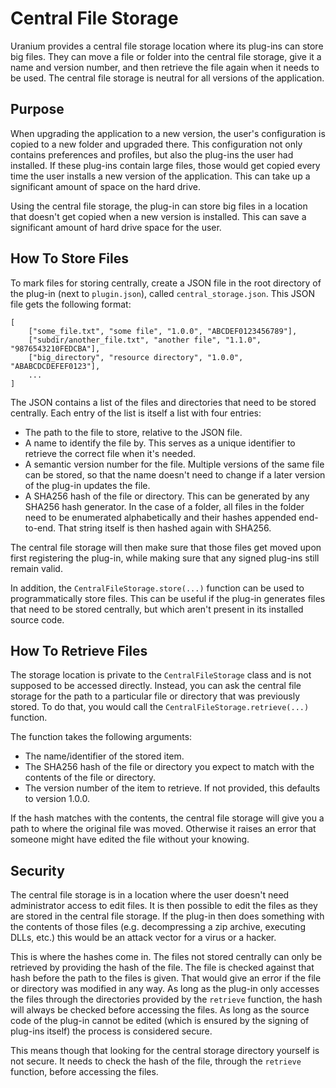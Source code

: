 Central File Storage
====================
Uranium provides a central file storage location where its plug-ins can store big files. They can move a file or folder into the central file storage, give it a name and version number, and then retrieve the file again when it needs to be used. The central file storage is neutral for all versions of the application.

Purpose
-------
When upgrading the application to a new version, the user's configuration is copied to a new folder and upgraded there. This configuration not only contains preferences and profiles, but also the plug-ins the user had installed. If these plug-ins contain large files, those would get copied every time the user installs a new version of the application. This can take up a significant amount of space on the hard drive.

Using the central file storage, the plug-in can store big files in a location that doesn't get copied when a new version is installed. This can save a significant amount of hard drive space for the user.

How To Store Files
------------------
To mark files for storing centrally, create a JSON file in the root directory of the plug-in (next to `plugin.json`), called `central_storage.json`. This JSON file gets the following format:

```
[
    ["some_file.txt", "some file", "1.0.0", "ABCDEF0123456789"],
    ["subdir/another_file.txt", "another file", "1.1.0", "9876543210FEDCBA"],
    ["big_directory", "resource directory", "1.0.0", "ABABCDCDEFEF0123"],
    ...
]
```

The JSON contains a list of the files and directories that need to be stored centrally. Each entry of the list is itself a list with four entries:
* The path to the file to store, relative to the JSON file.
* A name to identify the file by. This serves as a unique identifier to retrieve the correct file when it's needed.
* A semantic version number for the file. Multiple versions of the same file can be stored, so that the name doesn't need to change if a later version of the plug-in updates the file.
* A SHA256 hash of the file or directory. This can be generated by any SHA256 hash generator. In the case of a folder, all files in the folder need to be enumerated alphabetically and their hashes appended end-to-end. That string itself is then hashed again with SHA256.

The central file storage will then make sure that those files get moved upon first registering the plug-in, while making sure that any signed plug-ins still remain valid.

In addition, the `CentralFileStorage.store(...)` function can be used to programmatically store files. This can be useful if the plug-in generates files that need to be stored centrally, but which aren't present in its installed source code.

How To Retrieve Files
---------------------
The storage location is private to the `CentralFileStorage` class and is not supposed to be accessed directly. Instead, you can ask the central file storage for the path to a particular file or directory that was previously stored. To do that, you would call the `CentralFileStorage.retrieve(...)` function.

The function takes the following arguments:
* The name/identifier of the stored item.
* The SHA256 hash of the file or directory you expect to match with the contents of the file or directory.
* The version number of the item to retrieve. If not provided, this defaults to version 1.0.0.

If the hash matches with the contents, the central file storage will give you a path to where the original file was moved. Otherwise it raises an error that someone might have edited the file without your knowing.

Security
--------
The central file storage is in a location where the user doesn't need administrator access to edit files. It is then possible to edit the files as they are stored in the central file storage. If the plug-in then does something with the contents of those files (e.g. decompressing a zip archive, executing DLLs, etc.) this would be an attack vector for a virus or a hacker.

This is where the hashes come in. The files not stored centrally can only be retrieved by providing the hash of the file. The file is checked against that hash before the path to the files is given. That would give an error if the file or directory was modified in any way. As long as the plug-in only accesses the files through the directories provided by the `retrieve` function, the hash will always be checked before accessing the files. As long as the source code of the plug-in cannot be edited (which is ensured by the signing of plug-ins itself) the process is considered secure.

This means though that looking for the central storage directory yourself is not secure. It needs to check the hash of the file, through the `retrieve` function, before accessing the files.